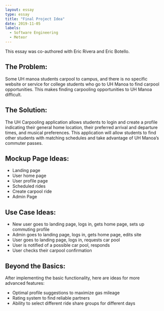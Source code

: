 ```yaml
---
layout: essay
type: essay
title: "Final Project Idea"
date: 2019-11-05
labels:
  - Software Engineering
  - Meteor
---
```

<p>
This essay was co-authored with Eric Rivera and Eric Botello. 
</p>

## The Problem: 
<p>
  Some UH manoa students carpool to campus, and there is no specific website or service for college students who go to UH Manoa to find carpool opportunities. This makes finding carpooling opportunities to UH Manoa difficult. 
</p>

## The Solution:
<p>
  The UH Carpooling application allows students to login and create a profile indicating their general home location, their preferred arrival and departure times, and musical preferences. This application will allow students to find other students with matching schedules and take advantage of UH Manoa’s commuter passes.
</p>

## Mockup Page Ideas:
<ul>
  <li>Landing page</li>
   <li>User home page</li>
   <li>User profile page</li>
   <li>Scheduled rides</li>
   <li>Create carpool ride</li>
   <li>Admin Page</li>
</ul>

## Use Case Ideas:
<ul>
   <li>New user goes to landing page, logs in, gets home page, sets up commuting profile</li>
   <li>Admin goes to landing page, logs in, gets home page, edits site</li>
   <li>User goes to landing page, logs in, requests car pool</li>
   <li>User is notified of a possible car pool, responds</li>
   <li>User checks their carpool confirmation</li>
</ul>
   
## Beyond the Basics:
After implementing the basic functionality, here are ideas for more advanced features:
<ul>
  <li>Optimal profile suggestions to maximize gas mileage</li>
 <li>Rating system to find reliable partners</li>
 <li>Ability to select different ride share groups for different days</li>
</ul>
